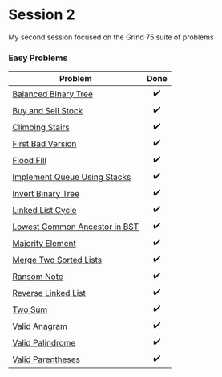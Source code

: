 # Session 2

My second session focused on the Grind 75 suite of problems

### Easy Problems
| Problem | Done  |
| ------- | :---: |
| [Balanced Binary Tree](https://leetcode.com/problems/balanced-binary-tree/) | :heavy_check_mark: |
| [Buy and Sell Stock](https://leetcode.com/problems/best-time-to-buy-and-sell-stock)  | :heavy_check_mark: |
| [Climbing Stairs](https://leetcode.com/problems/climbing-stairs/)  | :heavy_check_mark: |
| [First Bad Version](https://leetcode.com/problems/first-bad-version/)  | :heavy_check_mark: |
| [Flood Fill](https://leetcode.com/problems/flood-fill)  | :heavy_check_mark:
| [Implement Queue Using Stacks](https://leetcode.com/problems/implement-queue-using-stacks)  | :heavy_check_mark:
| [Invert Binary Tree](https://leetcode.com/problems/invert-binary-tree)  | :heavy_check_mark:
| [Linked List Cycle](https://leetcode.com/problems/linked-list-cycle)  | :heavy_check_mark:
| [Lowest Common Ancestor in BST](https://leetcode.com/problems/lowest-common-ancestor-of-a-binary-search-tree)  | :heavy_check_mark:
| [Majority Element](https://leetcode.com/problems/majority-element/)  | :heavy_check_mark:
| [Merge Two Sorted Lists](https://leetcode.com/problems/merge-two-sorted-lists)  | :heavy_check_mark:
| [Ransom Note](https://leetcode.com/problems/ransom-note/)  | :heavy_check_mark:
| [Reverse Linked List](https://leetcode.com/problems/reverse-linked-list/)  | :heavy_check_mark:
| [Two Sum](https://leetcode.com/problems/two-sum)  | :heavy_check_mark:
| [Valid Anagram](https://leetcode.com/problems/valid-anagram)  | :heavy_check_mark:
| [Valid Palindrome](https://leetcode.com/problems/valid-palindrome)  | :heavy_check_mark:
| [Valid Parentheses](https://leetcode.com/problems/valid-parentheses)  | :heavy_check_mark:
